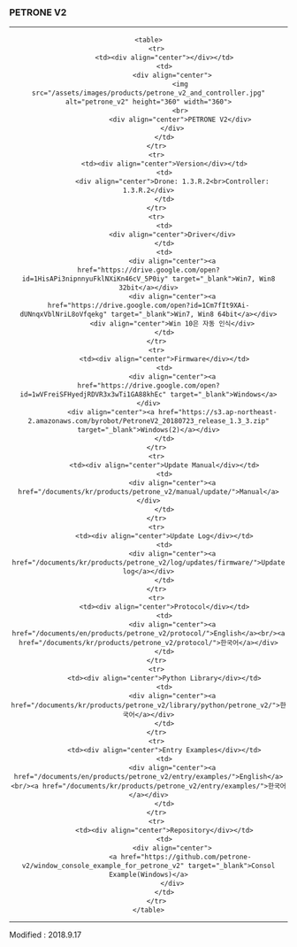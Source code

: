 ### PETRONE V2

---

<div align="center">

    <table>
        <tr>
            <td><div align="center"></div></td>
            <td>
                <div align="center">
                    <img src="/assets/images/products/petrone_v2_and_controller.jpg" alt="petrone_v2" height="360" width="360">
                    <br>
                    <div align="center">PETRONE V2</div>
                </div>
            </td>
        </tr>
        <tr>
            <td><div align="center">Version</div></td>
            <td>
                <div align="center">Drone: 1.3.R.2<br>Controller: 1.3.R.2</div>
            </td>
        </tr>
        <tr>
            <td>
                <div align="center">Driver</div>
            </td>
            <td>
                <div align="center"><a href="https://drive.google.com/open?id=1HisAPi3nipnnyuFklNXiKn46cV_5P0iy" target="_blank">Win7, Win8 32bit</a></div>
                <div align="center"><a href="https://drive.google.com/open?id=1Cm7fIt9XAi-dUNnqxVblNriL8oVfqekg" target="_blank">Win7, Win8 64bit</a></div>
                <div align="center">Win 10은 자동 인식</div>
            </td>
        </tr>
        <tr>
            <td><div align="center">Firmware</div></td>
            <td>
                <div align="center"><a href="https://drive.google.com/open?id=1wVFreiSFHyedjRDVR3x3wTi1GA88khEc" target="_blank">Windows</a></div>
                <div align="center"><a href="https://s3.ap-northeast-2.amazonaws.com/byrobot/PetroneV2_20180723_release_1.3_3.zip" target="_blank">Windows(2)</a></div>
            </td>
        </tr>
        <tr>
            <td><div align="center">Update Manual</div></td>
            <td>
                <div align="center"><a href="/documents/kr/products/petrone_v2/manual/update/">Manual</a></div>
            </td>
        </tr>
        <tr>
            <td><div align="center">Update Log</div></td>
            <td>
                <div align="center"><a href="/documents/kr/products/petrone_v2/log/updates/firmware/">Update log</a></div>
            </td>
        </tr>
        <tr>
            <td><div align="center">Protocol</div></td>
            <td>
                <div align="center"><a href="/documents/en/products/petrone_v2/protocol/">English</a><br/><a href="/documents/kr/products/petrone_v2/protocol/">한국어</a></div>
            </td>
        </tr>
        <tr>
            <td><div align="center">Python Library</div></td>
            <td>
                <div align="center"><a href="/documents/kr/products/petrone_v2/library/python/petrone_v2/">한국어</a></div>
            </td>
        </tr>
        <tr>
            <td><div align="center">Entry Examples</div></td>
            <td>
                <div align="center"><a href="/documents/en/products/petrone_v2/entry/examples/">English</a><br/><a href="/documents/kr/products/petrone_v2/entry/examples/">한국어</a></div>
            </td>
        </tr>
        <tr>
            <td><div align="center">Repository</div></td>
            <td>
                <div align="center">
                    <a href="https://github.com/petrone-v2/window_console_example_for_petrone_v2" target="_blank">Consol Example(Windows)</a>
                </div>
            </td>
        </tr>
    </table>

</div>

---

Modified : 2018.9.17